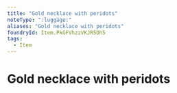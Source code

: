 ```yaml
---
title: "Gold necklace with peridots"
noteType: ":luggage:"
aliases: "Gold necklace with peridots"
foundryId: Item.PkGFVhzzVKJR5Dh5
tags:
  - Item
---
```


# Gold necklace with peridots
